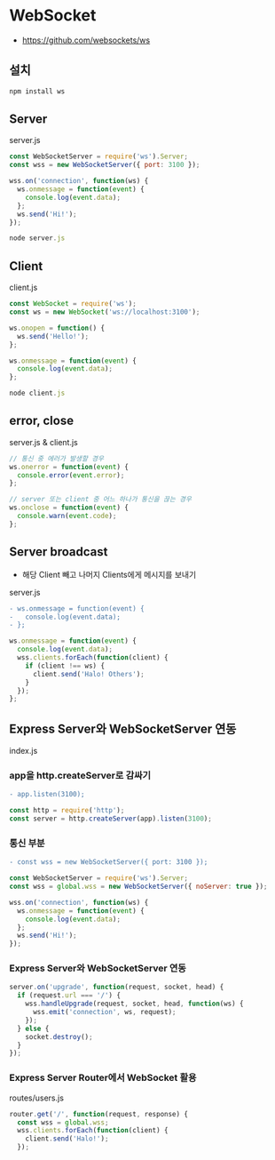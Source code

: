 # WebSocket
* https://github.com/websockets/ws
<!-- * https://poiemaweb.com/nodejs-socketio
* https://sub0709.tistory.com/40 -->

## 설치
```sh
npm install ws
```

## Server
server.js
```js
const WebSocketServer = require('ws').Server;
const wss = new WebSocketServer({ port: 3100 });

wss.on('connection', function(ws) {
  ws.onmessage = function(event) {
    console.log(event.data);
  };
  ws.send('Hi!');
});
```
```js
node server.js
```

## Client
client.js
```js
const WebSocket = require('ws');
const ws = new WebSocket('ws://localhost:3100');

ws.onopen = function() {
  ws.send('Hello!');
};

ws.onmessage = function(event) {
  console.log(event.data);
};
```
```js
node client.js
```

## error, close
server.js & client.js
```js
// 통신 중 에러가 발생할 경우
ws.onerror = function(event) {
  console.error(event.error);
};

// server 또는 client 중 어느 하나가 통신을 끊는 경우
ws.onclose = function(event) {
  console.warn(event.code);
};
```

## Server broadcast
* 해당 Client 빼고 나머지 Clients에게 메시지를 보내기

server.js
```diff
- ws.onmessage = function(event) {
-   console.log(event.data);
- };
```
```js
ws.onmessage = function(event) {
  console.log(event.data);
  wss.clients.forEach(function(client) {
    if (client !== ws) {
      client.send('Halo! Others');
    }
  });
};
```

## Express Server와 WebSocketServer 연동
index.js
### app을 http.createServer로 감싸기
```diff
- app.listen(3100);
```
```js
const http = require('http');
const server = http.createServer(app).listen(3100);
```

### 통신 부분
```diff
- const wss = new WebSocketServer({ port: 3100 });
```

```js
const WebSocketServer = require('ws').Server;
const wss = global.wss = new WebSocketServer({ noServer: true });

wss.on('connection', function(ws) {
  ws.onmessage = function(event) {
    console.log(event.data);
  };
  ws.send('Hi!');
});
```

### Express Server와 WebSocketServer 연동
```js
server.on('upgrade', function(request, socket, head) {
  if (request.url === '/') {
    wss.handleUpgrade(request, socket, head, function(ws) {
      wss.emit('connection', ws, request);
    });
  } else {
    socket.destroy();
  }
});
```

### Express Server Router에서 WebSocket 활용
routes/users.js
```js
router.get('/', function(request, response) {
  const wss = global.wss;
  wss.clients.forEach(function(client) {
    client.send('Halo!');
  });
```
